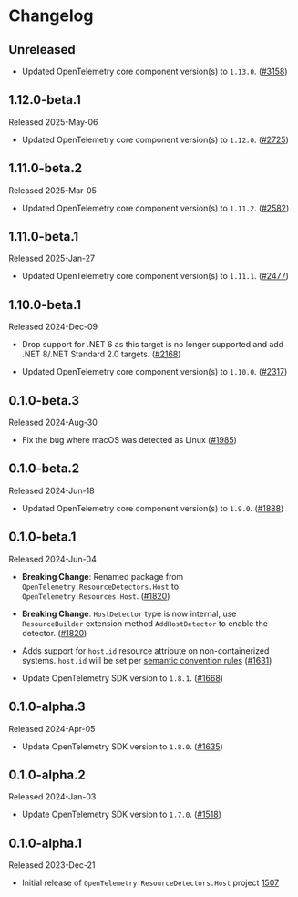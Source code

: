 # Changelog

## Unreleased

* Updated OpenTelemetry core component version(s) to `1.13.0`.
  ([#3158](https://github.com/open-telemetry/opentelemetry-dotnet-contrib/pull/3158))

## 1.12.0-beta.1

Released 2025-May-06

* Updated OpenTelemetry core component version(s) to `1.12.0`.
  ([#2725](https://github.com/open-telemetry/opentelemetry-dotnet-contrib/pull/2725))

## 1.11.0-beta.2

Released 2025-Mar-05

* Updated OpenTelemetry core component version(s) to `1.11.2`.
  ([#2582](https://github.com/open-telemetry/opentelemetry-dotnet-contrib/pull/2582))

## 1.11.0-beta.1

Released 2025-Jan-27

* Updated OpenTelemetry core component version(s) to `1.11.1`.
  ([#2477](https://github.com/open-telemetry/opentelemetry-dotnet-contrib/pull/2477))

## 1.10.0-beta.1

Released 2024-Dec-09

* Drop support for .NET 6 as this target is no longer supported
  and add .NET 8/.NET Standard 2.0 targets.
  ([#2168](https://github.com/open-telemetry/opentelemetry-dotnet-contrib/pull/2168))

* Updated OpenTelemetry core component version(s) to `1.10.0`.
  ([#2317](https://github.com/open-telemetry/opentelemetry-dotnet-contrib/pull/2317))

## 0.1.0-beta.3

Released 2024-Aug-30

* Fix the bug where macOS was detected as Linux
  ([#1985](https://github.com/open-telemetry/opentelemetry-dotnet-contrib/pull/1985))

## 0.1.0-beta.2

Released 2024-Jun-18

* Updated OpenTelemetry core component version(s) to `1.9.0`.
  ([#1888](https://github.com/open-telemetry/opentelemetry-dotnet-contrib/pull/1888))

## 0.1.0-beta.1

Released 2024-Jun-04

* **Breaking Change**: Renamed package from `OpenTelemetry.ResourceDetectors.Host`
  to `OpenTelemetry.Resources.Host`.
  ([#1820](https://github.com/open-telemetry/opentelemetry-dotnet-contrib/pull/1820))

* **Breaking Change**: `HostDetector` type is now internal, use `ResourceBuilder`
  extension method `AddHostDetector` to enable the detector.
  ([#1820](https://github.com/open-telemetry/opentelemetry-dotnet-contrib/pull/1820))

* Adds support for `host.id` resource attribute on non-containerized systems.
`host.id` will be set per [semantic convention rules](https://github.com/open-telemetry/semantic-conventions/blob/v1.24.0/docs/resource/host.md)
  ([#1631](https://github.com/open-telemetry/opentelemetry-dotnet-contrib/pull/1631))

* Update OpenTelemetry SDK version to `1.8.1`.
  ([#1668](https://github.com/open-telemetry/opentelemetry-dotnet-contrib/pull/1668))

## 0.1.0-alpha.3

Released 2024-Apr-05

* Update OpenTelemetry SDK version to `1.8.0`.
  ([#1635](https://github.com/open-telemetry/opentelemetry-dotnet-contrib/pull/1635))

## 0.1.0-alpha.2

Released 2024-Jan-03

* Update OpenTelemetry SDK version to `1.7.0`.
  ([#1518](https://github.com/open-telemetry/opentelemetry-dotnet-contrib/pull/1518))

## 0.1.0-alpha.1

Released 2023-Dec-21

* Initial release of `OpenTelemetry.ResourceDetectors.Host` project
  [1507](https://github.com/open-telemetry/opentelemetry-dotnet-contrib/pull/1507)
